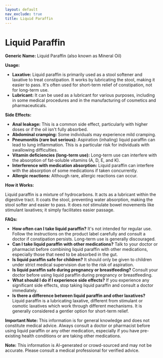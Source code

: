 ```yaml
---
layout: default
nav_exclude: true
title: Liquid Paraffin
---
```


# Liquid Paraffin

**Generic Name:** Liquid Paraffin (also known as Mineral Oil)

**Usage:**

* **Laxative:** Liquid paraffin is primarily used as a stool softener and laxative to treat constipation.  It works by lubricating the stool, making it easier to pass.  It's often used for short-term relief of constipation, not for long-term use.
* **Lubricant:**  It can be used as a lubricant for various purposes, including in some medical procedures and in the manufacturing of cosmetics and pharmaceuticals.


**Side Effects:**

* **Anal leakage:**  This is a common side effect, particularly with higher doses or if the oil isn't fully absorbed.
* **Abdominal cramping:** Some individuals may experience mild cramping.
* **Pneumonitis (rare but serious):**  Aspiration (inhaling) liquid paraffin can lead to lung inflammation. This is a particular risk for individuals with swallowing difficulties.
* **Vitamin deficiencies (long-term use):**  Long-term use can interfere with the absorption of fat-soluble vitamins (A, D, E, and K).
* **Interference with medication absorption:**  Liquid paraffin can interfere with the absorption of some medications if taken concurrently.
* **Allergic reactions:** Although rare, allergic reactions can occur.


**How it Works:**

Liquid paraffin is a mixture of hydrocarbons.  It acts as a lubricant within the digestive tract.  It coats the stool, preventing water absorption, making the stool softer and easier to pass.  It does *not* stimulate bowel movements like stimulant laxatives; it simply facilitates easier passage.

**FAQs:**

* **How often can I take liquid paraffin?**  It's not intended for regular use. Follow the instructions on the product label carefully and consult a doctor if constipation persists.  Long-term use is generally discouraged.
* **Can I take liquid paraffin with other medications?**  Talk to your doctor or pharmacist before combining liquid paraffin with other medications, especially those that need to be absorbed in the gut.
* **Is liquid paraffin safe for children?**  It should only be given to children under strict medical supervision due to the risk of aspiration.
* **Is liquid paraffin safe during pregnancy or breastfeeding?**  Consult your doctor before using liquid paraffin during pregnancy or breastfeeding.
* **What should I do if I experience side effects?**  If you experience any significant side effects, stop taking liquid paraffin and consult a doctor immediately.
* **Is there a difference between liquid paraffin and other laxatives?** Liquid paraffin is a lubricating laxative, different from stimulant or osmotic laxatives which work through different mechanisms.  It is generally considered a gentler option for short-term relief.


**Important Note:** This information is for general knowledge and does not constitute medical advice. Always consult a doctor or pharmacist before using liquid paraffin or any other medication, especially if you have pre-existing health conditions or are taking other medications.


**Note:** This information is AI-generated or crowd-sourced and may not be accurate. Please consult a medical professional for verified advice.